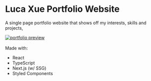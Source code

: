 # Luca Xue Portfolio Website

A single page portfolio website that shows off my interests, skills and projects,

<a href='https://lucaxue.vercel.app' target="_blank">
  <img src='https://lucaxue.vercel.app/images/portfolio_preview.png' alt='portfolio preview' />
</a>
<br/>
<br/>
Made with:

- React
- TypeScript
- Next.js (w/ SSG)
- Styled Components

